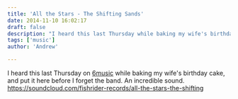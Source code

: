 ```yaml
---
title: 'All the Stars - The Shifting Sands'
date: 2014-11-10 16:02:17
draft: false
description: "I heard this last Thursday while baking my wife's birthday cake, and put it here before I forget the band."
tags: ['music']
author: 'Andrew'

---
```


I heard this last Thursday on [6music](http://www.bbc.co.uk/programmes/b04ndsyz) while baking my wife's birthday cake, and put it here before I forget the band. An incredible sound. https://soundcloud.com/fishrider-records/all-the-stars-the-shifting
